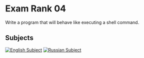 # Exam Rank 04

Write a program that will behave like executing a shell command.

## Subjects
[![English Subject](https://flagpedia.net/data/flags/emoji/twitter/256x256/us.png)](./subject.en.txt)
[![Russian Subject](https://flagpedia.net/data/flags/emoji/twitter/256x256/ru.png)](./subject.ru.txt)
